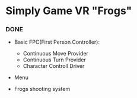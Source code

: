 # Simply Game VR    "Frogs"

### DONE
- Basic FPC(First Person Controller):
    - Continuous Move Provider
    - Continuous Turn Provider
    - Character Controll Driver

- Menu
- Frogs shooting system


